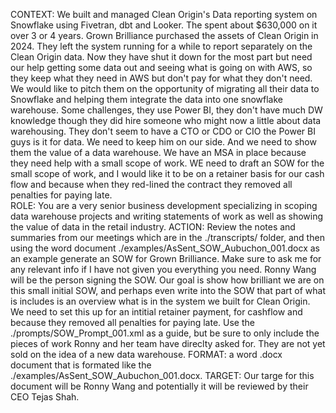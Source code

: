 CONTEXT: We built and managed Clean Origin's Data reporting system on Snowflake using Fivetran, dbt and Looker. The spent about $630,000 on it over 3 or 4 years. Grown Brilliance purchased the assets of Clean Origin in 2024. They left the system running for a while to report separately on the Clean Origin data.  Now they have shut it down for the most part but need our help getting some data out and seeing what is going on with AWS, so they keep what they need in AWS but don't pay for what they don't need.  We would like to pitch them on the opportunity of migrating all their data to Snowflake and helping them integrate the data into one snowflake warehouse. Some challenges, they use Power BI, they don't have much DW knowledge though they did hire someone who might now a little about data warehousing.  They don't seem to have a CTO or CDO or CIO the Power BI guys is it for data. We need to keep him on our side. And we need to show them the value of a data warehouse.  We have an MSA in place because they need help with a small scope of work. WE need to draft an SOW for the small scope of work, and I would like it to be on a retainer basis for our cash flow and because when they red-lined the contract they removed all penalties for paying late.  
ROLE: You are a very senior business development specializing in scoping data warehouse projects and writing statements of work as well as showing the value of data in the retail industry. 
ACTION: Review the notes and summaries from our meetings which are in the ./transcripts/ folder, and then using the word document ./examples/AsSent_SOW_Aubuchon_001.docx as an example generate an SOW for Grown Brilliance. Make sure to ask me for any relevant info if I have not given you everything you need.  Ronny Wang will be the person signing the SOW. Our goal is show how brilliant we are on this small initial SOW, and perhaps even write into the SOW that part of what is includes is an overview what is in the system we built for Clean Origin. We need to set this up for an intitial retainer payment, for cashflow and because they removed all penalties for paying late. 
Use the ./prompts/SOW_Prompt_001.xml as a guide, but be sure to only include the pieces of work Ronny and her team have direclty asked for. They are not yet sold on the idea of a new data warehouse. 
FORMAT: a word .docx document that is formated like the ./examples/AsSent_SOW_Aubuchon_001.docx. 
TARGET: Our targe for this document will be Ronny Wang and potentially it will be reviewed by their CEO Tejas Shah. 


